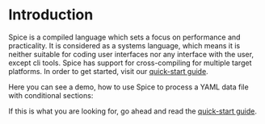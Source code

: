 
# Introduction
Spice is a compiled language which sets a focus on performance and practicality. It is considered as a systems language, which means it is neither suitable for coding user interfaces nor any interface with the user, except cli tools. Spice has support for cross-compiling for multiple target platforms. In order to get started, visit our [quick-start guide](../quick-start).

Here you can see a demo, how to use Spice to process a YAML data file with conditional sections:

<script id="asciicast-407484" src="https://asciinema.org/a/407484.js" async></script>

If this is what you are looking for, go ahead and read the [quick-start guide](../quick-start).
